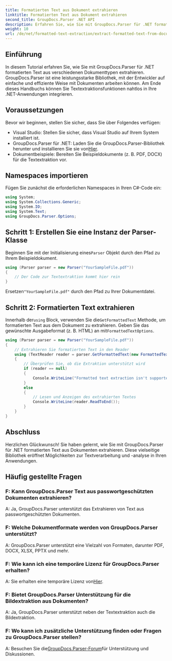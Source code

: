 ```yaml
---
title: Formatierten Text aus Dokument extrahieren
linktitle: Formatierten Text aus Dokument extrahieren
second_title: GroupDocs.Parser .NET API
description: Erfahren Sie, wie Sie mit GroupDocs.Parser für .NET formatierten Text aus Dokumenten extrahieren. Einfache und effiziente Textextraktion für Ihre Anwendungen.
weight: 10
url: /de/net/formatted-text-extraction/extract-formatted-text-from-document/
---
```

## Einführung
In diesem Tutorial erfahren Sie, wie Sie mit GroupDocs.Parser für .NET formatierten Text aus verschiedenen Dokumenttypen extrahieren. GroupDocs.Parser ist eine leistungsstarke Bibliothek, mit der Entwickler auf einfache und effiziente Weise mit Dokumenten arbeiten können. Am Ende dieses Handbuchs können Sie Textextraktionsfunktionen nahtlos in Ihre .NET-Anwendungen integrieren.
## Voraussetzungen
Bevor wir beginnen, stellen Sie sicher, dass Sie über Folgendes verfügen:
- Visual Studio: Stellen Sie sicher, dass Visual Studio auf Ihrem System installiert ist.
-  GroupDocs.Parser für .NET: Laden Sie die GroupDocs.Parser-Bibliothek herunter und installieren Sie sie von[Hier](https://releases.groupdocs.com/parser/net/).
- Dokumentbeispiele: Bereiten Sie Beispieldokumente (z. B. PDF, DOCX) für die Textextraktion vor.
## Namespaces importieren
Fügen Sie zunächst die erforderlichen Namespaces in Ihren C#-Code ein:
```csharp
using System;
using System.Collections.Generic;
using System.IO;
using System.Text;
using GroupDocs.Parser.Options;
```
## Schritt 1: Erstellen Sie eine Instanz der Parser-Klasse
 Beginnen Sie mit der Initialisierung eines`Parser` Objekt durch den Pfad zu Ihrem Beispieldokument.
```csharp
using (Parser parser = new Parser("YourSampleFile.pdf"))
{
    // Der Code zur Textextraktion kommt hier rein
}
```
 Ersetzen`"YourSampleFile.pdf"` durch den Pfad zu Ihrer Dokumentdatei.

## Schritt 2: Formatierten Text extrahieren
 Innerhalb der`using` Block, verwenden Sie die`GetFormattedText` Methode, um formatierten Text aus dem Dokument zu extrahieren. Geben Sie das gewünschte Ausgabeformat (z. B. HTML) an mit`FormattedTextOptions`.
```csharp
using (Parser parser = new Parser("YourSampleFile.pdf"))
{
    // Extrahieren Sie formatierten Text in den Reader
    using (TextReader reader = parser.GetFormattedText(new FormattedTextOptions(FormattedTextMode.Html)))
    {
        // Überprüfen Sie, ob die Extraktion unterstützt wird
        if (reader == null)
        {
            Console.WriteLine("Formatted text extraction isn't supported.");
        }
        else
        {
            // Lesen und Anzeigen des extrahierten Textes
            Console.WriteLine(reader.ReadToEnd());
        }
    }
}
```

## Abschluss
Herzlichen Glückwunsch! Sie haben gelernt, wie Sie mit GroupDocs.Parser für .NET formatierten Text aus Dokumenten extrahieren. Diese vielseitige Bibliothek eröffnet Möglichkeiten zur Textverarbeitung und -analyse in Ihren Anwendungen.

## Häufig gestellte Fragen
### F: Kann GroupDocs.Parser Text aus passwortgeschützten Dokumenten extrahieren?
A: Ja, GroupDocs.Parser unterstützt das Extrahieren von Text aus passwortgeschützten Dokumenten.
### F: Welche Dokumentformate werden von GroupDocs.Parser unterstützt?
A: GroupDocs.Parser unterstützt eine Vielzahl von Formaten, darunter PDF, DOCX, XLSX, PPTX und mehr.
### F: Wie kann ich eine temporäre Lizenz für GroupDocs.Parser erhalten?
 A: Sie erhalten eine temporäre Lizenz von[Hier](https://purchase.groupdocs.com/temporary-license/).
### F: Bietet GroupDocs.Parser Unterstützung für die Bildextraktion aus Dokumenten?
A: Ja, GroupDocs.Parser unterstützt neben der Textextraktion auch die Bildextraktion.
### F: Wo kann ich zusätzliche Unterstützung finden oder Fragen zu GroupDocs.Parser stellen?
 A: Besuchen Sie die[GroupDocs.Parser-Forum](https://forum.groupdocs.com/c/parser/17)für Unterstützung und Diskussionen.